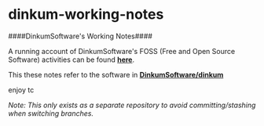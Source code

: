 dinkum-working-notes
====

####DinkumSoftware's Working Notes####

A running account of DinkumSoftware's FOSS (Free and Open Source Software)
activities can be found [**here**](http://github.com/dinkumsoftware/dinkum-blog/blob/master/dinkum-blog.txt).

This these notes refer to the software in [**DinkumSoftware/dinkum**](http://github.com/dinkumsoftware/dinkum)

enjoy
tc


*Note: This only exists as a separate repository to avoid committing/stashing when switching branches.*

